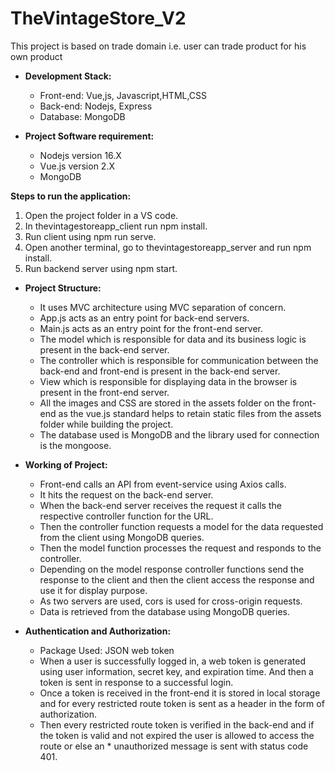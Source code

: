 # TheVintageStore_V2
This project is based on trade domain i.e. user can trade product for his own product

* **Development Stack:**
  * Front-end: Vue,js, Javascript,HTML,CSS
  * Back-end: Nodejs, Express
  * Database: MongoDB

* **Project Software requirement:**
  * Nodejs version 16.X
  * Vue.js version 2.X
  * MongoDB

**Steps to run the application:**
1. Open the project folder in a VS code.
2. In thevintagestoreapp_client run npm install.
3. Run client using npm run serve.
4. Open another terminal, go to thevintagestoreapp_server and run npm install.
5. Run backend server using npm start.

* **Project Structure:**
  * It uses MVC architecture using MVC separation of concern.
  * App.js acts as an entry point for back-end servers.
  * Main.js acts as an entry point for the front-end server.
  * The model which is responsible for data and its business logic is present in the back-end server.
  * The controller which is responsible for communication between the back-end and front-end is present in the back-end server.
  * View which is responsible for displaying data in the browser is present in the front-end server.
  * All the images and CSS are stored in the assets folder on the front-end as the vue.js standard helps to retain static files from the assets folder while building the project. 
  * The database used is MongoDB and the library used for connection is the mongoose.

* **Working of Project:**
  * Front-end calls an API from event-service using Axios calls.
  * It hits the request on the back-end server.
  * When the back-end server receives the request it calls the respective controller function for the URL.
  * Then the controller function requests a model for the data requested from the client using MongoDB queries.
  * Then the model function processes the request and responds to the controller.
  * Depending on the model response controller functions send the response to the client and then the client access the response and use it for display purpose.
  * As two servers are used, cors is used for cross-origin requests.
  * Data is retrieved from the database using MongoDB queries.

* **Authentication and Authorization:**

  * Package Used: JSON web token
  * When a user is successfully logged in, a web token is generated using user information, secret key, and expiration time. And then a token is sent in response to a     successful login.
  * Once a token is received in the front-end it is stored in local storage and for every restricted route token is sent as a header in the form of authorization.
  * Then every restricted route token is verified in the back-end and if the token is valid and not expired the user is allowed to access the route or else an           * unauthorized message is sent with status code 401.




